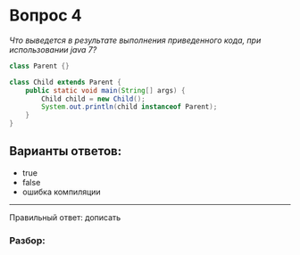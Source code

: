 # Вопрос 4
_Что выведется в результате выполнения приведенного кода, при использовании java 7?_

```java
class Parent {}

class Child extends Parent {
    public static void main(String[] args) {
        Child child = new Child();
        System.out.println(child instanceof Parent);
    }
}
```

## Варианты ответов:

- true
- false
- ошибка компиляции

___

Правильный ответ: дописать

### Разбор:
